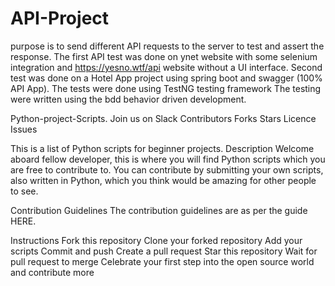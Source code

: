 # API-Project
purpose is to send different API requests to the server to test and assert the response.
The first API test was done on ynet website with some selenium integration and https://yesno.wtf/api website without a UI interface.
Second test was done on a Hotel App project using spring boot and swagger (100% API App).
The tests were done using TestNG testing framework
The testing were written using the bdd behavior driven development.

Python-project-Scripts.
Join us on Slack
Contributors Forks Stars Licence Issues

This is a list of Python scripts for beginner projects.
Description
Welcome aboard fellow developer, this is where you will find Python scripts which you are free to contribute to. You can contribute by submitting your own scripts, also written in Python, which you think would be amazing for other people to see.

Contribution Guidelines
The contribution guidelines are as per the guide HERE.

Instructions
Fork this repository
Clone your forked repository
Add your scripts
Commit and push
Create a pull request
Star this repository
Wait for pull request to merge
Celebrate your first step into the open source world and contribute more
